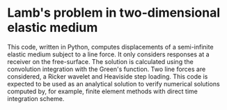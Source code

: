 # Lamb's problem in two-dimensional elastic medium

This code, written in Python, computes displacements of a semi-infinite elastic
medium subject to a line force.
It only considers responses at a receiver on the free-surface.
The solution is calculated using the convolution integration with the Green's
function.
Two line forces are considered, a Ricker wavelet and Heaviside step loading.
This code is expected to be used as an analytical solution to verify numerical
solutions computed by, for example, finite element methods with direct time
integration scheme.
